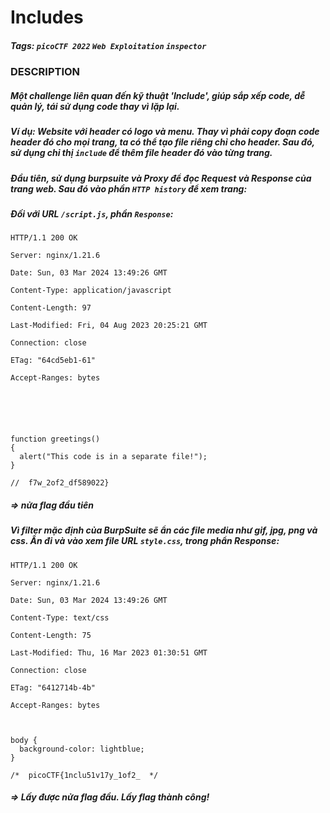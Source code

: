 # Includes
##### Tags: `picoCTF 2022` `Web Exploitation` `inspector`
### DESCRIPTION
##### Một challenge liên quan đến kỹ thuật 'Include', giúp sắp xếp code, dễ quản lý, tái sử dụng code thay vì lặp lại.
##### Ví dụ: Website với header có logo và menu. Thay vì phải copy đoạn code header đó cho mọi trang, ta có thể tạo file riêng chỉ cho header. Sau đó, sử dụng chỉ thị `include` để thêm file header đó vào từng trang.
##### Đầu tiên, sử dụng burpsuite và Proxy để đọc Request và Response của trang web. Sau đó vào phần `HTTP history` để xem trang:
##### Đối với URL `/script.js`, phần `Response`:
```
HTTP/1.1 200 OK

Server: nginx/1.21.6

Date: Sun, 03 Mar 2024 13:49:26 GMT

Content-Type: application/javascript

Content-Length: 97

Last-Modified: Fri, 04 Aug 2023 20:25:21 GMT

Connection: close

ETag: "64cd5eb1-61"

Accept-Ranges: bytes






function greetings()
{
  alert("This code is in a separate file!");
}

//  f7w_2of2_df589022}
```
##### => nửa flag đầu tiên
##### Vì filter mặc định của BurpSuite sẽ ẩn các file media như gif, jpg, png và css. Ẩn đi và vào xem file URL `style.css`, trong phẩn Response:
```
HTTP/1.1 200 OK

Server: nginx/1.21.6

Date: Sun, 03 Mar 2024 13:49:26 GMT

Content-Type: text/css

Content-Length: 75

Last-Modified: Thu, 16 Mar 2023 01:30:51 GMT

Connection: close

ETag: "6412714b-4b"

Accept-Ranges: bytes



body {
  background-color: lightblue;
}

/*  picoCTF{1nclu51v17y_1of2_  */

```
##### => Lấy được nửa flag đầu. Lấy flag thành công!
    
